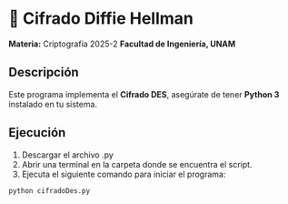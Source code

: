 # 🔐 Cifrado Diffie Hellman 
 
 **Materia:** Criptografía 2025-2 
 **Facultad de Ingeniería, UNAM**  
 
 ## Descripción  
 Este programa implementa el **Cifrado DES**, asegúrate de tener **Python 3** instalado en tu sistema.
 
 ## Ejecución  
 1. Descargar el archivo .py
 2. Abrir una terminal en la carpeta donde se encuentra el script.
 3. Ejecuta el siguiente comando para iniciar el programa:
 ```sh
 python cifradoDes.py